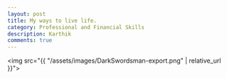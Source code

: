```yaml
---
layout: post
title: My ways to live life.
category: Professional and Financial Skills
description: Karthik
comments: true
---
```

<img src="{{ "/assets/images/DarkSwordsman-export.png" | relative_url }}">